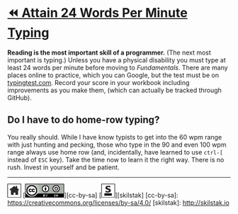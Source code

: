 # [⏪ Attain 24 Words Per Minute Typing](/README.md)

**Reading is the most important skill of a programmer.** (The next
most important is typing.) Unless you have a physical disability
you must type at least 24 words per minute before moving to
*Fundamentals*. There are many places online to practice, which you
can Google, but the test must be on
[typingtest.com](http://typingtest.com). Record your score in your
workbook including improvements as you make them, (which can actually
be tracked through GitHub).

## Do I have to do home-row typing?

You really should. While I have know typists to get into the 60 wpm
range with just hunting and pecking, those who type in the 90 and
even 100 wpm range always use home row (and, incidentally, have
learned to use `ctrl-[` instead of `ESC` key). Take the time now to
learn it the right way. There is no rush. Invest in yourself and be
patient.

---
[![home](/assets/home-bw.png)](/README.md)
[![cc-by-sa](/assets/cc-by-sa.png)][cc-by-sa]
[![skilstak](/assets/skilstak-logo-bw.png)][skilstak]
[cc-by-sa]: https://creativecommons.org/licenses/by-sa/4.0/
[skilstak]: http://skilstak.io

